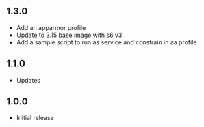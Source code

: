 <!-- https://developers.home-assistant.io/docs/add-ons/presentation#keeping-a-changelog -->

## 1.3.0

- Add an apparmor profile
- Update to 3.15 base image with s6 v3
- Add a sample script to run as service and constrain in aa profile

## 1.1.0

- Updates

## 1.0.0

- Initial release
